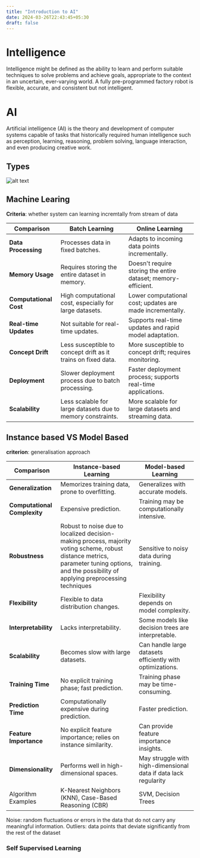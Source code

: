 ```yaml
---
title: "Introduction to AI"
date: 2024-03-26T22:43:45+05:30
draft: false
---
```

# Intelligence
Intelligence might be defined as the ability to learn
and perform suitable techniques to solve problems and
achieve goals, appropriate to the context in an uncertain,
ever-varying world. A fully pre-programmed factory robot
is flexible, accurate, and consistent but not intelligent.

# AI
Artificial intelligence (AI) is the theory and development of computer systems capable of tasks that historically required human intelligence such as perception, learning, reasoning, problem solving, language interaction, and even producing creative work.

## Types


![alt text](/ai/images/aitypes.png)


## Machine Learing
**Criteria**: whether system can learning incremtally from stream of data

| **Comparison**           | **Batch Learning**                                          | **Online Learning**                                        |
|--------------------------|-------------------------------------------------------------|-------------------------------------------------------------|
| **Data Processing**      | Processes data in fixed batches.                            | Adapts to incoming data points incrementally.               |
| **Memory Usage**         | Requires storing the entire dataset in memory.              | Doesn't require storing the entire dataset; memory-efficient.|
| **Computational Cost**   | High computational cost, especially for large datasets.    | Lower computational cost; updates are made incrementally.  |
| **Real-time Updates**    | Not suitable for real-time updates.                         | Supports real-time updates and rapid model adaptation.     |
| **Concept Drift**        | Less susceptible to concept drift as it trains on fixed data. | More susceptible to concept drift; requires monitoring.    |
| **Deployment**           | Slower deployment process due to batch processing.          | Faster deployment process; supports real-time applications.|
| **Scalability**          | Less scalable for large datasets due to memory constraints.| More scalable for large datasets and streaming data.       |

## Instance based VS Model Based
**criterion**: generalisation approach

| **Comparison**           | **Instance-based Learning**                               | **Model-based Learning**                                  |
|--------------------------|------------------------------------------------------------|------------------------------------------------------------|
| **Generalization**       | Memorizes training data, prone to overfitting.            | Generalizes with accurate models.                         |
| **Computational Complexity** | Expensive prediction.                                   | Training may be computationally intensive.                 |
| **Robustness**           | Robust to noise due to localized decision-making process, majority voting scheme, robust distance metrics, parameter tuning options, and the possibility of applying preprocessing techniques                                           | Sensitive to noisy data during training.                  |
| **Flexibility**          | Flexible to data distribution changes.                      | Flexibility depends on model complexity.                  |
| **Interpretability**     | Lacks interpretability.                                    | Some models like decision trees are interpretable.        |
| **Scalability**          | Becomes slow with large datasets.                          | Can handle large datasets efficiently with optimizations. |
| **Training Time**        | No explicit training phase; fast prediction.              | Training phase may be time-consuming.                     |
| **Prediction Time**      | Computationally expensive during prediction.              | Faster prediction.                                        |
| **Feature Importance**   | No explicit feature importance; relies on instance similarity. | Can provide feature importance insights.               |
| **Dimensionality**       | Performs well in high-dimensional spaces.                  | May struggle with high-dimensional data if data lack regularity                  |
Algorithm Examples | K-Nearest Neighbors (KNN), Case-Based Reasoning (CBR) | SVM, Decision Trees


Noise: random fluctuations or errors in the data that do not carry any meaningful information. 
Outliers: data points that deviate significantly from the rest of the dataset

### Self Supervised Learning

